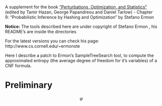 <html>
<head>
<script type="text/x-mathjax-config">
  MathJax.Hub.Config({tex2jax: {inlineMath: [['$','$'], ['\\(','\\)']]}});
</script>
<script type="text/javascript" src="http://cdn.mathjax.org/mathjax/latest/MathJax.js?config=TeX-AMS-MML_HTMLorMML">
</script>
</head>

<body>
<p>A supplement for the book <a href="https://mitpress.mit.edu/books/perturbations-optimization-and-statistics">“Perturbations, Optimization, and Statistics”</a> (edited by Tamir Hazan, George Papandreou and Daniel Tarlow) - Chapter 9: “Probabilistic Inference by Hashing and Optimization” by Stefano Ermon</p>

<p><b>Notice:</b> The tools described here are under copyright of Stefano Ermon , his README’s are inside the directories</p>

<p>For the latest versions you can check his page: http://www.cs.cornell.edu/~ermonste</p>

<p>Here I describe a patch to Ermon’s SampleTreeSearch tool, to compute the approximated entropy (the average degree of freedom for it’s variables) of a CNF formula.</p>

<h1 id="preliminary">Preliminary</h1>

$$ \varphi $$
</body>

</html>
